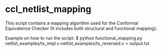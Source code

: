 # ccl_netlist_mapping
This script contains a mapping algorithm used for the Conformal Equivalence Checker 
(It includes both structural and functional mapping).

Example on how to run the script:
$ python functional_mapping.py netlist_examples/tx_impl.v netlist_examples/tx_reversed.v > output.txt
